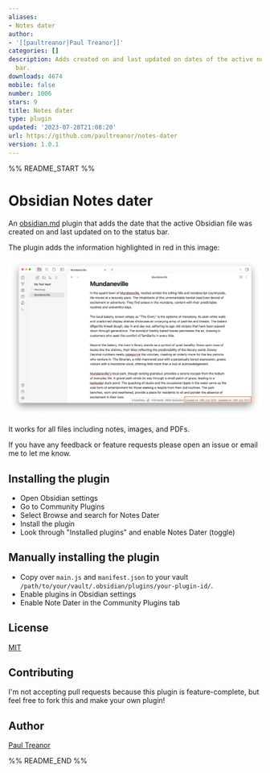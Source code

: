 ```yaml
---
aliases:
- Notes dater
author:
- '[[paultreanor|Paul Treanor]]'
categories: []
description: Adds created on and last updated on dates of the active note to the status
  bar.
downloads: 4674
mobile: false
number: 1006
stars: 9
title: Notes dater
type: plugin
updated: '2023-07-28T21:08:20'
url: https://github.com/paultreanor/notes-dater
version: 1.0.1
---
```


%% README_START %%

# Obsidian Notes dater 

An [obsidian.md](https://obsidian.md) plugin that adds the date that the active Obsidian file was created on and last updated on to the status bar.

The plugin adds the information highlighted in red in this image:

![Screenshot of plugin in use](https://raw.githubusercontent.com/paultreanor/notes-dater/HEAD/screenshot.png)

It works for all files including notes, images, and PDFs. 

If you have any feedback or feature requests please open an issue or email me to let me know. 


## Installing the plugin 
- Open Obsidian settings 
- Go to Community Plugins 
- Select Browse and search for Notes Dater
- Install the plugin
- Look through "Installed plugins" and enable Notes Dater (toggle)


## Manually installing the plugin
- Copy over `main.js` and `manifest.json` to your vault `/path/to/your/vault/.obsidian/plugins/your-plugin-id/`.
- Enable plugins in Obsidian settings
- Enable Note Dater in the Community Plugins tab

## License
[MIT](https://choosealicense.com/licenses/mit/)

## Contributing
I'm not accepting pull requests because this plugin is feature-complete, but feel free to fork this and make your own plugin!

## Author 
[Paul Treanor](https://paultreanor.com)



%% README_END %%
